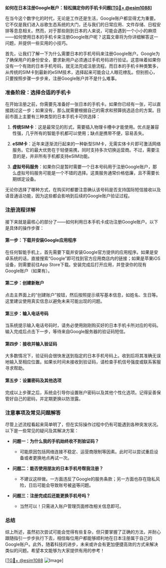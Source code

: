 **如何在日本注册Google账户：轻松搞定你的手机卡问题[[TG💪+ @esim1088](https://t.me/s/esim1088)]**

在当今这个数字化的时代，无论是工作还是生活，Google账户都显得尤为重要。它不仅是我们进入谷歌生态系统的大门，还与我们的日常应用、文件存储、日程安排等息息相关。然而，对于那些刚到日本的人来说，可能会遇到一个小小的麻烦——如何使用日本的手机卡来注册Google账户呢？这篇文章将为你详细解答这一问题，并提供一些实用的小技巧。

首先，让我们了解一下为什么需要日本的手机号码来注册Google账户。Google为了确保用户的身份安全，要求新用户必须通过手机号码进行验证。这意味着如果你没有一个有效的日本手机号码，就无法完成注册流程。而日本的手机卡种类繁多，从传统的SIM卡到最新的eSIM技术，选择起来可能会让人眼花缭乱。但别担心，只要按照步骤一步步来，注册Google账户并不是什么难事。

### 准备阶段：选择合适的手机卡

在开始注册之前，你需要先准备好一张日本的手机卡。如果你已经有一张，可以直接跳过这一步；如果没有，那么就需要根据自己的需求和预算挑选适合的方案。目前市面上主要有三种类型的日本手机卡可供选择：

1. **传统SIM卡**：这是最常见的形式，需要插入物理卡槽中才能使用。优点是兼容性强，几乎所有的智能手机都可以使用；缺点是携带不便，容易丢失。
   
2. **eSIM卡**：近年来逐渐流行起来的一种新型SIM卡，无需实体卡片即可激活网络服务。它的最大优势在于轻便易携，同时支持多次切换运营商。不过，需要注意的是，并非所有手机都支持eSIM功能。

3. **虚拟号码服务**：如果你只是暂时需要一个日本号码用于注册Google账户，那么虚拟号码服务可能是一个不错的选择。这类服务通常价格低廉，且不需要长期绑定设备。

无论你选择了哪种方式，在购买时都要注意确认该号码是否支持国际短信接收以及语音通话功能，因为这些都会影响到后续的Google账户验证过程。

### 注册流程详解

接下来就是最核心的部分了——如何利用日本手机卡成功注册Google账户。以下是具体的操作步骤：

#### 第一步：下载并安装Google应用程序
在任何智能手机上，首先需要下载并安装Google官方提供的应用程序。如果是安卓系统的话，直接搜索“Google”即可找到官方应用商店内的链接；如果是苹果iOS设备，则需要前往App Store下载。安装完成后打开应用，并登录你的现有Google账户（如果有）。

#### 第二步：创建新账户
点击主界面上的“创建账户”按钮，然后按照提示填写基本信息，如姓名、生日等。这里建议使用真实信息以避免未来可能出现的问题。

#### 第三步：输入电话号码
当系统提示输入电话号码时，请务必使用刚刚购买好的日本手机卡所对应的号码。输入完成后点击下一步，等待来自Google服务器的验证码短信。

#### 第四步：接收并输入验证码
大多数情况下，验证码会很快发送到指定的日本手机号码上。收到后将其准确无误地输入至相应位置。如果长时间未接收到验证码，请检查手机信号强度或联系客服寻求帮助。

#### 第五步：设置密码及其他选项
完成以上步骤之后，系统会引导你设置账户密码以及其他个性化选项。记得妥善保管好自己的密码，并定期更换以防泄露。

### 注意事项及常见问题解答

尽管上述流程看起来简单明了，但在实际操作过程中仍有可能遇到各种突发状况。以下是一些常见的疑问及其解决方案：

- **问题一：为什么我的手机始终收不到验证码？**
  - 可能原因包括网络连接不稳定、运营商限制等因素。此时可以尝试重启设备或者更换地点再试一次。
  
- **问题二：能否使用朋友的日本手机号帮我注册？**
  - 不建议这样做。一方面违反了Google的服务条款；另一方面也存在隐私风险，日后可能会导致账号被盗等问题。

- **问题三：注册完成后还能更换手机号吗？**
  - 当然可以！只需进入账户管理页面修改相关信息即可。

### 总结

综上所述，虽然初次尝试可能会觉得有些复杂，但只要掌握了正确的方法，并耐心跟随指引一步步执行下去，相信每位用户都能够顺利地在日本注册属于自己的Google账户。此外，随着科技的进步，未来或许会有更加便捷高效的方式来解决类似的问题。希望本文能够为大家提供有用的参考！

[[TG💪+ @esim1088](https://t.me/s/esim1088) ![Image](https://i.postimg.cc/4NQfJmqS/Snipaste-2025-05-13-00-14-12.png)]